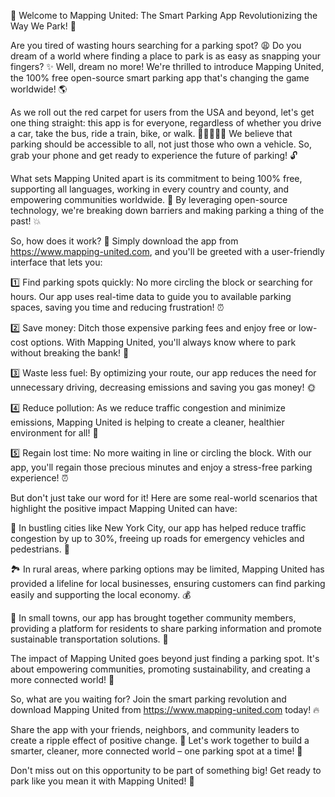 🚀 Welcome to Mapping United: The Smart Parking App Revolutionizing the Way We Park! 🎉

Are you tired of wasting hours searching for a parking spot? 😩 Do you dream of a world where finding a place to park is as easy as snapping your fingers? ✨ Well, dream no more! We're thrilled to introduce Mapping United, the 100% free open-source smart parking app that's changing the game worldwide! 🌎

As we roll out the red carpet for users from the USA and beyond, let's get one thing straight: this app is for everyone, regardless of whether you drive a car, take the bus, ride a train, bike, or walk. 🚌🚂🚴‍♀️💃 We believe that parking should be accessible to all, not just those who own a vehicle. So, grab your phone and get ready to experience the future of parking! 🔓

What sets Mapping United apart is its commitment to being 100% free, supporting all languages, working in every country and county, and empowering communities worldwide. 🌟 By leveraging open-source technology, we're breaking down barriers and making parking a thing of the past! 💥

So, how does it work? 🔧 Simply download the app from https://www.mapping-united.com, and you'll be greeted with a user-friendly interface that lets you:

1️⃣ Find parking spots quickly: No more circling the block or searching for hours. Our app uses real-time data to guide you to available parking spaces, saving you time and reducing frustration! ⏰

2️⃣ Save money: Ditch those expensive parking fees and enjoy free or low-cost options. With Mapping United, you'll always know where to park without breaking the bank! 💸

3️⃣ Waste less fuel: By optimizing your route, our app reduces the need for unnecessary driving, decreasing emissions and saving you gas money! 🌞

4️⃣ Reduce pollution: As we reduce traffic congestion and minimize emissions, Mapping United is helping to create a cleaner, healthier environment for all! 🌿

5️⃣ Regain lost time: No more waiting in line or circling the block. With our app, you'll regain those precious minutes and enjoy a stress-free parking experience! ⏰

But don't just take our word for it! Here are some real-world scenarios that highlight the positive impact Mapping United can have:

🌃 In bustling cities like New York City, our app has helped reduce traffic congestion by up to 30%, freeing up roads for emergency vehicles and pedestrians. 🚨

🏞️ In rural areas, where parking options may be limited, Mapping United has provided a lifeline for local businesses, ensuring customers can find parking easily and supporting the local economy. 💰

🌆 In small towns, our app has brought together community members, providing a platform for residents to share parking information and promote sustainable transportation solutions. 📢

The impact of Mapping United goes beyond just finding a parking spot. It's about empowering communities, promoting sustainability, and creating a more connected world! 💫

So, what are you waiting for? Join the smart parking revolution and download Mapping United from https://www.mapping-united.com today! 🔥

Share the app with your friends, neighbors, and community leaders to create a ripple effect of positive change. 🌊 Let's work together to build a smarter, cleaner, more connected world – one parking spot at a time! 💪

Don't miss out on this opportunity to be part of something big! Get ready to park like you mean it with Mapping United! 🎉